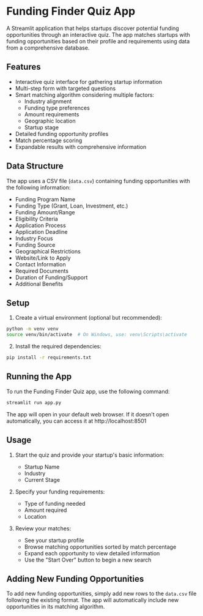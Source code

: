# Funding Finder Quiz App

A Streamlit application that helps startups discover potential funding opportunities through an interactive quiz. The app matches startups with funding opportunities based on their profile and requirements using data from a comprehensive database.

## Features

- Interactive quiz interface for gathering startup information
- Multi-step form with targeted questions
- Smart matching algorithm considering multiple factors:
  - Industry alignment
  - Funding type preferences
  - Amount requirements
  - Geographic location
  - Startup stage
- Detailed funding opportunity profiles
- Match percentage scoring
- Expandable results with comprehensive information

## Data Structure

The app uses a CSV file (`data.csv`) containing funding opportunities with the following information:
- Funding Program Name
- Funding Type (Grant, Loan, Investment, etc.)
- Funding Amount/Range
- Eligibility Criteria
- Application Process
- Application Deadline
- Industry Focus
- Funding Source
- Geographical Restrictions
- Website/Link to Apply
- Contact Information
- Required Documents
- Duration of Funding/Support
- Additional Benefits

## Setup

1. Create a virtual environment (optional but recommended):
```bash
python -m venv venv
source venv/bin/activate  # On Windows, use: venv\Scripts\activate
```

2. Install the required dependencies:
```bash
pip install -r requirements.txt
```

## Running the App

To run the Funding Finder Quiz app, use the following command:
```bash
streamlit run app.py
```

The app will open in your default web browser. If it doesn't open automatically, you can access it at http://localhost:8501

## Usage

1. Start the quiz and provide your startup's basic information:
   - Startup Name
   - Industry
   - Current Stage

2. Specify your funding requirements:
   - Type of funding needed
   - Amount required
   - Location

3. Review your matches:
   - See your startup profile
   - Browse matching opportunities sorted by match percentage
   - Expand each opportunity to view detailed information
   - Use the "Start Over" button to begin a new search

## Adding New Funding Opportunities

To add new funding opportunities, simply add new rows to the `data.csv` file following the existing format. The app will automatically include new opportunities in its matching algorithm. 